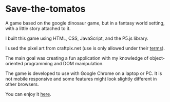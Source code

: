 # Save-the-tomatos

A game based on the google dinosaur game, but in a fantasy world setting, with a little story attached to it. 

I built this game using HTML, CSS, JavaScript, and the P5.js library. 

I used the pixel art from craftpix.net (use is only allowed under their [terms](https://craftpix.net/membership/)).

The main goal was creating a fun application with my knowledge of object-oriented programming and DOM manipulation. 

The game is developed to use with Google Chrome on a laptop or PC. It is not mobile responsive and some features might look slightly different in other browsers. 

You can enjoy it [here](https://save-the-tomatos.vercel.app/).
